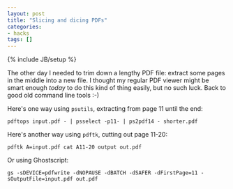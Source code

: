 ```yaml
---
layout: post
title: "Slicing and dicing PDFs"
categories:
- hacks
tags: []
---
```

{% include JB/setup %}

The other day I needed to trim down a lengthy PDF file:
extract some pages in the middle into a new file.
I thought my regular PDF viewer might be smart enough *today* to do this kind of thing easily,
but no such luck.
Back to good old command line tools :-)

Here's one way using `psutils`, extracting from page 11 until the end:

    pdftops input.pdf - | psselect -p11- | ps2pdf14 - shorter.pdf

Here's another way using `pdftk`, cutting out page 11-20:

    pdftk A=input.pdf cat A11-20 output out.pdf

Or using Ghostscript:

    gs -sDEVICE=pdfwrite -dNOPAUSE -dBATCH -dSAFER -dFirstPage=11 -sOutputFile=input.pdf out.pdf


